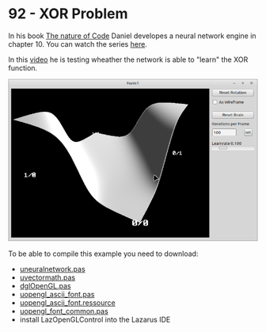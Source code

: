 # 92 - XOR Problem

In his book [The nature of Code](https://natureofcode.com/) Daniel developes a neural network engine in chapter 10. You can watch the series [here](https://www.youtube.com/playlist?list=PLRqwX-V7Uu6aCibgK1PTWWu9by6XFdCfh).

In this [video](https://www.youtube.com/watch?app=desktop&v=188B6k_F9jU&t=0s) he is testing wheather the network is able to "learn" the XOR function.

![](preview.png)


To be able to compile this example you need to download:

- [uneuralnetwork.pas](https://github.com/PascalCorpsman/Examples/blob/master/data_control/uneuralnetwork.pas)
- [uvectormath.pas](https://github.com/PascalCorpsman/Examples/blob/master/data_control/uvectormath.pas)
- [dglOpenGL.pas](https://github.com/SaschaWillems/dglOpenGL/blob/master/dglOpenGL.pas)
- [uopengl_ascii_font.pas](https://github.com/PascalCorpsman/Examples/blob/master/OpenGL/uopengl_ascii_font.pas)
- [uopengl_ascii_font.ressource](https://github.com/PascalCorpsman/Examples/blob/master/OpenGL/uopengl_ascii_font.ressource)
- [uopengl_font_common.pas](https://github.com/PascalCorpsman/Examples/blob/master/OpenGL/uopengl_font_common.pas)
- install LazOpenGLControl into the Lazarus IDE

